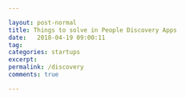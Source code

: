 ```yaml
---

layout: post-normal
title: Things to solve in People Discovery Apps
date:   2018-04-19 09:00:11
tag: 
categories: startups
excerpt: 
permalink: /discovery
comments: true

---
```




